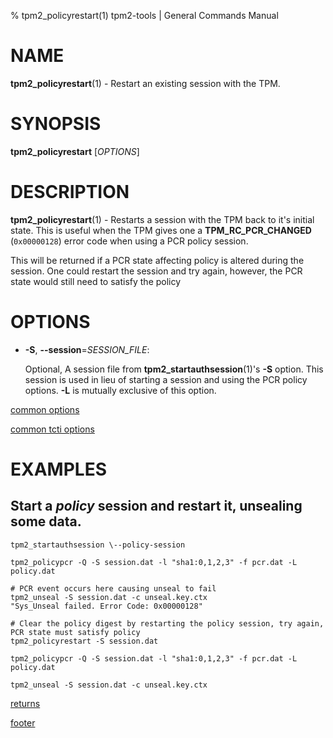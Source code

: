 % tpm2_policyrestart(1) tpm2-tools | General Commands Manual

# NAME

**tpm2_policyrestart**(1) - Restart an existing session with the TPM.

# SYNOPSIS

**tpm2_policyrestart** [*OPTIONS*]

# DESCRIPTION

**tpm2_policyrestart**(1) - Restarts a session with the TPM back to it's
initial state. This is useful when the TPM gives one a **TPM_RC_PCR_CHANGED**
(`0x00000128`) error code when using a PCR policy session.

This will be returned if a PCR state affecting policy is altered during the session. One could restart the session and try again, however, the PCR
state would still need to satisfy the policy

# OPTIONS

  * **-S**, **\--session**=_SESSION\_FILE_:

    Optional, A session file from **tpm2_startauthsession**(1)'s **-S** option.
    This session is used in lieu of starting a session and using the PCR policy options.
    **-L** is mutually exclusive of this option.

[common options](common/options.md)

[common tcti options](common/tcti.md)

# EXAMPLES

## Start a *policy* session and restart it, unsealing some data.

```
tpm2_startauthsession \--policy-session

tpm2_policypcr -Q -S session.dat -l "sha1:0,1,2,3" -f pcr.dat -L policy.dat

# PCR event occurs here causing unseal to fail
tpm2_unseal -S session.dat -c unseal.key.ctx
"Sys_Unseal failed. Error Code: 0x00000128"

# Clear the policy digest by restarting the policy session, try again, PCR state must satisfy policy
tpm2_policyrestart -S session.dat

tpm2_policypcr -Q -S session.dat -l "sha1:0,1,2,3" -f pcr.dat -L policy.dat

tpm2_unseal -S session.dat -c unseal.key.ctx
```

[returns](common/returns.md)

[footer](common/footer.md)
